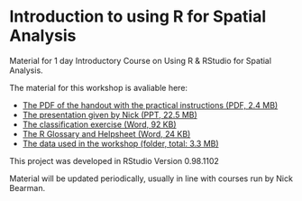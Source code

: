 # Introduction to using R for Spatial Analysis
Material for 1 day Introductory Course on Using R & RStudio for Spatial Analysis.

The material for this workshop is avaliable here:  
- [The PDF of the handout with the practical instructions (PDF, 2.4 MB)](https://github.com/nickbearman/intro-r-spatial-analysis/releases/download/v3/intro-r-spatial-analysis.pdf)  
- [The presentation given by Nick (PPT, 22.5 MB)](https://github.com/nickbearman/intro-r-spatial-analysis/blob/master/materials/presentation.pptx)  
- [The classification exercise (Word, 92 KB)](https://github.com/nickbearman/intro-r-spatial-analysis/blob/master/materials/classification-exercise-R.docx)  
- [The R Glossary and Helpsheet (Word, 24 KB)](https://github.com/nickbearman/intro-r-spatial-analysis/blob/master/materials/glossary-helpsheet-v3.docx)  
- [The data used in the workshop (folder, total: 3.3 MB)](https://github.com/nickbearman/intro-r-spatial-analysis/tree/master/data)  

This project was developed in RStudio Version 0.98.1102

Material will be updated periodically, usually in line with courses run by Nick Bearman. 
